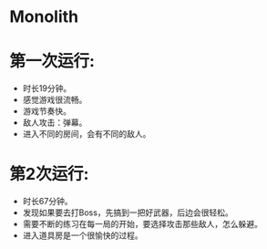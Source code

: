 # Monolith
# 第一次运行:
  * 时长19分钟。
  * 感觉游戏很流畅。
  * 游戏节奏快。
  * 敌人攻击：弹幕。
  * 进入不同的房间，会有不同的敌人。

# 第2次运行:
  * 时长67分钟。
  * 发现如果要去打Boss，先搞到一把好武器，后边会很轻松。
  * 需要不断的练习在每一局的开始，要选择攻击那些敌人，怎么躲避。
  * 进入道具房是一个很愉快的过程。
